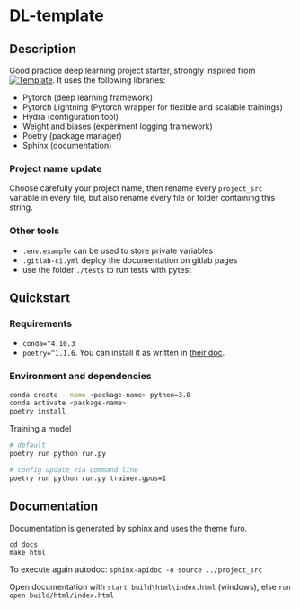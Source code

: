 # DL-template

## Description
Good practice deep learning project starter, strongly inspired from <a href="https://github.com/ashleve/lightning-hydra-template"><img alt="Template" src="https://img.shields.io/badge/-Lightning--Hydra--Template-017F2F?style=flat&logo=github&labelColor=gray"></a>. It uses the following libraries:
- Pytorch (deep learning framework)
- Pytorch Lightning (Pytorch wrapper for flexible and scalable trainings)
- Hydra (configuration tool)
- Weight and biases (experiment logging framework)
- Poetry (package manager)
- Sphinx (documentation)

### Project name update

Choose carefully your project name, then rename every `project_src` variable in every file, but also rename every file or folder containing this string.

### Other tools

- `.env.example` can be used to store private variables
- `.gitlab-ci.yml` deploy the documentation on gitlab pages
- use the folder `./tests` to run tests with pytest 

## Quickstart

### Requirements

- `conda=^4.10.3`
- `poetry=^1.1.6`. You can install it as written in [their doc](https://python-poetry.org/docs/).

### Environment and dependencies
```bash
conda create --name <package-name> python=3.8
conda activate <package-name>
poetry install
```

Training a model
```bash
# default
poetry run python run.py

# config update via command line
poetry run python run.py trainer.gpus=1
```

## Documentation

Documentation is generated by sphinx and uses the theme furo.

```
cd docs
make html
```

To execute again autodoc: `sphinx-apidoc -o source ../project_src`

Open documentation with `start build\html\index.html` (windows), else `run open build/html/index.html`